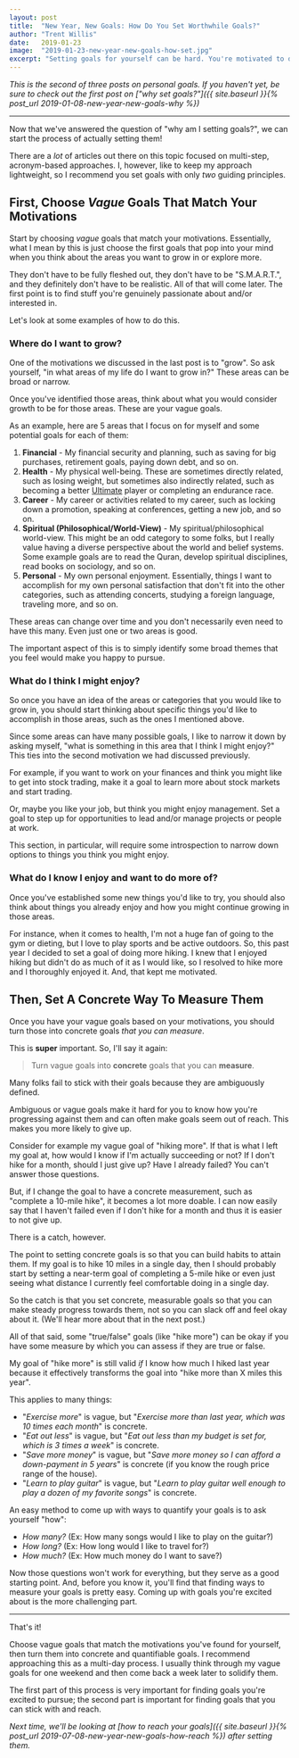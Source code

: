 ```yaml
---
layout: post
title:  "New Year, New Goals: How Do You Set Worthwhile Goals?"
author: "Trent Willis"
date:   2019-01-23
image:  "2019-01-23-new-year-new-goals-how-set.jpg"
excerpt: "Setting goals for yourself can be hard. You're motivated to do it, but how do you actually choose which goals to set?"
---
```


_This is the second of three posts on personal goals. If you haven't yet, be sure to check out the first post on ["why set goals?"]({{ site.baseurl }}{% post_url 2019-01-08-new-year-new-goals-why %})_

---

Now that we've answered the question of "why am I setting goals?", we can start the process of actually setting them!

There are a _lot_ of articles out there on this topic focused on multi-step, acronym-based approaches. I, however, like to keep my approach lightweight, so I recommend you set goals with only _two_ guiding principles.

## First, Choose _Vague_ Goals That Match Your Motivations

Start by choosing _vague_ goals that match your motivations. Essentially, what I mean by this is just choose the first goals that pop into your mind when you think about the areas you want to grow in or explore more.

They don't have to be fully fleshed out, they don't have to be "S.M.A.R.T.", and they definitely don't have to be realistic. All of that will come later. The first point is to find stuff you're genuinely passionate about and/or interested in.

Let's look at some examples of how to do this.

### Where do I want to grow?

One of the motivations we discussed in the last post is to "grow". So ask yourself, "in what areas of my life do I want to grow in?" These areas can be broad or narrow.

Once you've identified those areas, think about what you would consider growth to be for those areas. These are your vague goals.

As an example, here are 5 areas that I focus on for myself and some potential goals for each of them:

1. **Financial** - My financial security and planning, such as saving for big purchases, retirement goals, paying down debt, and so on.
2. **Health** - My physical well-being. These are sometimes directly related, such as losing weight, but sometimes also indirectly related, such as becoming a better [Ultimate](https://en.wikipedia.org/wiki/Ultimate_(sport)) player or completing an endurance race.
3. **Career** - My career or activities related to my career, such as locking down a promotion, speaking at conferences, getting a new job, and so on.
4. **Spiritual (Philosophical/World-View)** - My spiritual/philosophical world-view. This might be an odd category to some folks, but I really value having a diverse perspective about the world and belief systems. Some example goals are to read the Quran, develop spiritual disciplines, read books on sociology, and so on.
5. **Personal** - My own personal enjoyment. Essentially, things I want to accomplish for my own personal satisfaction that don't fit into the other categories, such as attending concerts, studying a foreign language, traveling more, and so on.

These areas can change over time and you don't necessarily even need to have this many. Even just one or two areas is good.

The important aspect of this is to simply identify some broad themes that you feel would make you happy to pursue.

### What do I think I might enjoy?

So once you have an idea of the areas or categories that you would like to grow in, you should start thinking about specific things you'd like to accomplish in those areas, such as the ones I mentioned above.

Since some areas can have many possible goals, I like to narrow it down by asking myself, "what is something in this area that I think I might enjoy?" This ties into the second motivation we had discussed previously.

For example, if you want to work on your finances and think you might like to get into stock trading, make it a goal to learn more about stock markets and start trading.

Or, maybe you like your job, but think you might enjoy management. Set a goal to step up for opportunities to lead and/or manage projects or people at work.

This section, in particular, will require some introspection to narrow down options to things you think you might enjoy.

### What do I know I enjoy and want to do more of?

Once you've established some new things you'd like to try, you should also think about things you already enjoy and how you might continue growing in those areas.

For instance, when it comes to health, I'm not a huge fan of going to the gym or dieting, but I love to play sports and be active outdoors. So, this past year I decided to set a goal of doing more hiking. I knew that I enjoyed hiking but didn't do as much of it as I would like, so I resolved to hike more and I thoroughly enjoyed it. And, that kept me motivated.

## Then, Set A **Concrete** Way To Measure Them

Once you have your vague goals based on your motivations, you should turn those into concrete goals _that you can measure_.

This is **super** important. So, I'll say it again:

> Turn vague goals into **concrete** goals that you can **measure**.

Many folks fail to stick with their goals because they are ambiguously defined.

Ambiguous or vague goals make it hard for you to know how you're progressing against them and can often make goals seem out of reach. This makes you more likely to give up.

Consider for example my vague goal of "hiking more". If that is what I left my goal at, how would I know if I'm actually succeeding or not? If I don't hike for a month, should I just give up? Have I already failed? You can't answer those questions.

But, if I change the goal to have a concrete measurement, such as "complete a 10-mile hike", it becomes a lot more doable. I can now easily say that I haven't failed even if I don't hike for a month and thus it is easier to not give up.

There is a catch, however.

The point to setting concrete goals is so that you can build habits to attain them. If my goal is to hike 10 miles in a single day, then I should probably start by setting a near-term goal of completing a 5-mile hike or even just seeing what distance I currently feel comfortable doing in a single day.

So the catch is that you set concrete, measurable goals so that you can make steady progress towards them, not so you can slack off and feel okay about it. (We'll hear more about that in the next post.)

All of that said, some "true/false" goals (like "hike more") can be okay if you have some measure by which you can assess if they are true or false.

My goal of "hike more" is still valid _if_ I know how much I hiked last year because it effectively transforms the goal into "hike more than X miles this year".

This applies to many things:

* "_Exercise more_" is vague, but "_Exercise more than last year, which was 10 times each month_" is concrete.
* "_Eat out less_" is vague, but "_Eat out less than my budget is set for, which is 3 times a week_" is concrete.
* "_Save more money_" is vague, but "_Save more money so I can afford a down-payment in 5 years_" is concrete (if you know the rough price range of the house).
* "_Learn to play guitar_" is vague, but "_Learn to play guitar well enough to play a dozen of my favorite songs_" is concrete.

An easy method to come up with ways to quantify your goals is to ask yourself "how":

* _How many?_ (Ex: How many songs would I like to play on the guitar?)
* _How long?_ (Ex: How long would I like to travel for?)
* _How much?_ (Ex: How much money do I want to save?)

Now those questions won't work for everything, but they serve as a good starting point. And, before you know it, you'll find that finding ways to measure your goals is pretty easy. Coming up with goals you're excited about is the more challenging part.

---

That's it!

Choose vague goals that match the motivations you've found for yourself, then turn them into concrete and quantifiable goals. I recommend approaching this as a multi-day process. I usually think through my vague goals for one weekend and then come back a week later to solidify them.

The first part of this process is very important for finding goals you're excited to pursue; the second part is important for finding goals that you can stick with and reach.

_Next time, we'll be looking at [how to reach your goals]({{ site.baseurl }}{% post_url 2019-07-08-new-year-new-goals-how-reach %}) after setting them._
